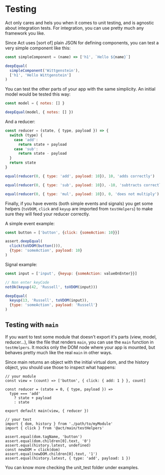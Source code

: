 # Testing

Act only cares and hels you when it comes to unit testing, and is agnostic
about integration tests. For integration, you can use pretty much any framework
you like.

Since Act uses [sort of] plain JSON for defining components, you can test a very
simple component like this:

```js
const simpleComponent = (name) => ['h1', `Hello ${name}`]

deepEqual(
  simpleComponent('Wittgenstein'),
  ['h1', 'Hello Wittgenstein']
)
```

You can test the other parts of your app with the same simplicity. An initial
model would be tested this way:

```js
const model = { notes: [] }

deepEqual(model, { notes: [] })
```

And a reducer:

```js
const reducer = (state, { type, payload }) => {
  switch (type) {
    case 'add':
      return state + payload
    case 'sub':
      return state - payload
  }
  return state
}

equal(reducer(0, { type: 'add', payload: 10}), 10, 'adds correctly')

equal(reducer(0, { type: 'sub', payload: 10}), -10, 'subtracts correctly')

equal(reducer(0, { type: 'mul', payload: 10}), 0, 'does not multiply')
```

Finally, if you have events (both simple events and signals) you get some
helpers (`toVDOM`, `click` and `keyup` are imported from `testHelpers`) to make
sure they will feed your reducer correctly.

A simple event example:

```js
const button = ['button', {click: {someAction: 10}}]

assert.deepEqual(
  click(toVDOM(button())),
  {type: 'someAction', payload: 10}
)
```

Signal example:

```js
const input = ['input', {keyup: {someAction: valueOnEnter}}]

// Non enter keyCode
notOk(keyup(42, 'Russell', toVDOM(input)))

deepEqual(
  keyup(13, 'Russell', toVDOM(input)),
  {type: 'someAction', payload: 'Russell'}
)
```

## Testing with `main`

If you want to test some module that doesn't export it's parts (view, model,
reducer...), like the file that renders `main`, you can use the `main` function
in `testHelpers`. It mocks only the DOM node where your app is mounted, but
behaves pretty much like the real `main` in other ways.

Since main returns an object with the initial virtual dom, and the history
object, you should use those to inspect what happens:

```
// your module
const view = (count) => ['button', { click: { add: 1 } }, count]

const reducer = (state = 0, { type, payload }) =>
  type === 'add'
    ? state + payload
    : state

export default main(view, { reducer })

// your test
import { dom, history } from './path/to/myModule'
import { click } from '@act/main/testHelpers'

assert.equal(dom.tagName, 'button')
assert.equal(dom.children[0].text, '0')
assert.equal(history.latest, undefined)
const newDOM = click(dom)
assert.equal(newDOM.children[0].text, '1')
assert.equal(history.latest, { type: 'add', payload: 1 })
```

You can know more checking the unit_test folder under examples.
